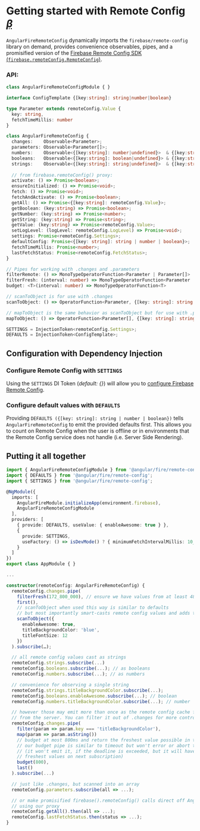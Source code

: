 <h1>Getting started with Remote Config <em><abbr title="beta">β<abbr></em></h1>

`AngularFireRemoteConfig` dynamically imports the `firebase/remote-config` library on demand, provides convenience observables, pipes, and a promisified version of the [Firebase Remote Config SDK (`firebase.remoteConfig.RemoteConfig`)](https://firebase.google.com/docs/reference/js/firebase.remoteconfig.RemoteConfig).

### API:

```ts
class AngularFireRemoteConfigModule { }

interface ConfigTemplate {[key:string]: string|number|boolean}

type Parameter extends remoteConfig.Value {
  key: string,
  fetchTimeMillis: number
}

class AngularFireRemoteConfig {
  changes:    Observable<Parameter>;
  parameters: Observable<Parameter[]>;
  numbers:    Observable<{[key:string]: number|undefined}>  & {[key:string]: Observable<number>};
  booleans:   Observable<{[key:string]: boolean|undefined}> & {[key:string]: Observable<boolean>};
  strings:    Observable<{[key:string]: string|undefined}>  & {[key:string]: Observable<string|undefined>};
  
  // from firebase.remoteConfig() proxy:
  activate: () => Promise<boolean>;
  ensureInitialized: () => Promise<void>;
  fetch: () => Promise<void>;
  fetchAndActivate: () => Promise<boolean>;
  getAll: () => Promise<{[key:string]: remoteConfig.Value}>;
  getBoolean: (key:string) => Promise<boolean>;
  getNumber: (key:string) => Promise<number>;
  getString: (key:string) => Promise<string>;
  getValue: (key:string) => Promise<remoteConfig.Value>;
  setLogLevel: (logLevel: remoteConfig.LogLevel) => Promise<void>;
  settings: Promise<remoteConfig.Settings>;
  defaultConfig: Promise<{[key: string]: string | number | boolean}>;
  fetchTimeMillis: Promise<number>;
  lastFetchStatus: Promise<remoteConfig.FetchStatus>;
}

// Pipes for working with .changes and .parameters
filterRemote: () => MonoTypeOperatorFunction<Parameter | Parameter[]>
filterFresh: (interval: number) => MonoTypeOperatorFunction<Parameter | Parameter[]>
budget: <T>(interval: number) => MonoTypeOperatorFunction<T>

// scanToObject is for use with .changes
scanToObject: () => OperatorFunction<Parameter, {[key: string]: string|undefined}>

// mapToObject is the same behavior as scanToObject but for use with .parameters
mapToObject: () => OperatorFunction<Parameter[], {[key: string]: string|undefined}>

SETTINGS = InjectionToken<remoteConfig.Settings>;
DEFAULTS = InjectionToken<ConfigTemplate>;
```

## Configuration with Dependency Injection

### Configure Remote Config with `SETTINGS`

Using the `SETTINGS` DI Token (*default: {}*) will allow you to [configure Firebase Remote Config](https://firebase.google.com/docs/reference/js/firebase.remoteconfig.Settings.html).

### Configure default values with  `DEFAULTS`

Providing `DEFAULTS ({[key: string]: string | number | boolean})` tells `AngularFireRemoteConfig` to emit the provided defaults first. This allows you to count on Remote Config when the user is offline or in environments that the Remote Config service does not handle (i.e. Server Side Rendering).

## Putting it all together

```ts
import { AngularFireRemoteConfigModule } from '@angular/fire/remote-config';
import { DEFAULTS } from '@angular/fire/remote-config';
import { SETTINGS } from '@angular/fire/remote-config';

@NgModule({
  imports: [
    AngularFireModule.initializeApp(environment.firebase),
    AngularFireRemoteConfigModule
  ],
  providers: [
    { provide: DEFAULTS, useValue: { enableAwesome: true } },
    {
      provide: SETTINGS,
      useFactory: () => isDevMode() ? { minimumFetchIntervalMillis: 10_000 } : {}
    }
  ]
})
export class AppModule { }

...

constructor(remoteConfig: AngularFireRemoteConfig) {
  remoteConfig.changes.pipe(
    filterFresh(172_800_000), // ensure we have values from at least 48 hours ago
    first(),
    // scanToObject when used this way is similar to defaults
    // but most importantly smart-casts remote config values and adds type safety
    scanToObject({
      enableAwesome: true,
      titleBackgroundColor: 'blue',
      titleFontSize: 12
    })
  ).subscribe(…);

  // all remote config values cast as strings
  remoteConfig.strings.subscribe(...)
  remoteConfig.booleans.subscribe(...); // as booleans
  remoteConfig.numbers.subscribe(...); // as numbers

  // convenience for observing a single string
  remoteConfig.strings.titleBackgroundColor.subscribe(...);
  remoteConfig.booleans.enableAwesome.subscribe(...); // boolean
  remoteConfig.numbers.titleBackgroundColor.subscribe(...); // number

  // however those may emit more than once as the remote config cache fires and gets fresh values
  // from the server. You can filter it out of .changes for more control:
  remoteConfig.changes.pipe(
    filter(param => param.key === 'titleBackgroundColor'),
    map(param => param.asString())
    // budget at most 800ms and return the freshest value possible in that time
    // our budget pipe is similar to timeout but won't error or abort the pending server fetch
    // (it won't emit it, if the deadline is exceeded, but it will have been fetched so can use the
    // freshest values on next subscription)
    budget(800),
    last()
  ).subscribe(...)

  // just like .changes, but scanned into an array
  remoteConfig.parameters.subscribe(all => ...);

  // or make promisified firebase().remoteConfig() calls direct off AngularFireRemoteConfig
  // using our proxy
  remoteConfig.getAll().then(all => ...);
  remoteConfig.lastFetchStatus.then(status => ...);
}
```
